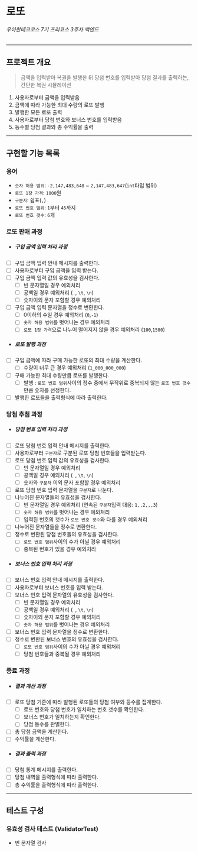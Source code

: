 # 로또

###### 우아한테크코스 7기 프리코스 3주차 백엔드

---------------------------

## 프로젝트 개요

> 금액을 입력받아 복권을 발행한 뒤 당첨 번호를 입력받아 당첨 결과를 출력하는, 간단한 복권 시뮬레이션

1. 사용자로부터 금액을 입력받음
2. 금액에 따라 가능한 최대 수량의 로또 발행
3. 발행한 모든 로또 출력
4. 사용자로부터 당첨 번호와 보너스 번호를 입력받음
5. 등수별 당첨 결과와 총 수익률을 출력

---------------------------

## 구현할 기능 목록

### 용어

- `숫자 허용 범위`: `-2,147,483,648` ~ `2,147,483,647`(`int`타입 범위)
- `로또 1장 가격`: `1000`원
- `구분자`: 쉼표(`,`)
- `로또 번호 범위`: `1`부터 `45`까지
- `로또 번호 갯수`: `6`개

### 로또 판매 과정

- ##### 구입 금액 입력 처리 과정
- [ ] 구입 금액 입력 안내 메시지를 출력한다.
- [ ] 사용자로부터 구입 금액을 입력 받는다.
- [ ] 구입 금액 입력 값의 유효성을 검사한다.
    - [ ] 빈 문자열일 경우 예외처리
    - [ ] 공백일 경우 예외처리 (` `, `\t`, `\n`)
    - [ ] 숫자이외 문자 포함할 경우 예외처리
- [ ] 구입 금액 입력 문자열을 정수로 변환한다.
    - [ ] 0이하의 수일 경우 예외처리 (`0`,`-1`)
    - [ ] `숫자 허용 범위`를 벗어나는 경우 예외처리
    - [ ] `로또 1장 가격`으로 나누어 떨어지지 않을 경우 예외처리 (`100`,`1500`)
- ##### 로또 발행 과정
- [ ] 구입 금액에 따라 구매 가능한 로또의 최대 수량을 계산한다.
    - [ ] 수량이 너무 큰 경우 예외처리 (`1_000_000_000`)
- [ ] 구매 가능한 최대 수량만큼 로또를 발행한다.
    - [ ] 발행 : `로또 번호 범위`사이의 정수 중에서 무작위로 중복되지 않는 `로또 번호 갯수`만큼 숫자를 선정한다.
- [ ] 발행한 로또들을 출력형식에 따라 출력한다.

### 당첨 추첨 과정

- ##### 당첨 번호 입력 처리 과정
- [ ] 로또 당첨 번호 입력 안내 메시지를 출력한다.
- [ ] 사용자로부터 `구분자`로 구분된 로또 당첨 번호들을 입력받는다.
- [ ] 로또 당첨 번호 입력 값의 유효성을 검사한다.
    - [ ] 빈 문자열일 경우 예외처리
    - [ ] 공백일 경우 예외처리 (` `, `\t`, `\n`)
    - [ ] 숫자와 `구분자` 이외 문자 포함할 경우 예외처리
- [ ] 로또 당첨 번호 입력 문자열을 `구분자`로 나눈다.
- [ ] 나누어진 문자열들의 유효성을 검사한다.
    - [ ] 빈 문자열일 경우 예외처리 (연속된 `구분자`입력 대응: `1,,2,,,3`)
    - [ ] `숫자 허용 범위`를 벗어나는 경우 예외처리
    - [ ] 입력된 번호의 갯수가 `로또 번호 갯수`와 다를 경우 예외처리
- [ ] 나누어진 문자열들을 정수로 변환한다.
- [ ] 정수로 변환된 당첨 번호들의 유효성을 검사한다.
    - [ ] `로또 번호 범위`사이의 수가 아닐 경우 예외처리
    - [ ] 중복된 번호가 있을 경우 예외처리
- ##### 보너스 번호 입력 처리 과정
- [ ] 보너스 번호 입력 안내 메시지를 출력한다.
- [ ] 사용자로부터 보너스 번호를 입력 받는다.
- [ ] 보너스 번호 입력 문자열의 유효성을 검사한다.
    - [ ] 빈 문자열일 경우 예외처리
    - [ ] 공백일 경우 예외처리 (` `, `\t`, `\n`)
    - [ ] 숫자이외 문자 포함할 경우 예외처리
    - [ ] `숫자 허용 범위`를 벗어나는 경우 예외처리
- [ ] 보너스 번호 입력 문자열을 정수로 변환한다.
- [ ] 정수로 변환된 보너스 번호의 유효성을 검사한다.
    - [ ] `로또 번호 범위`사이의 수가 아닐 경우 예외처리
    - [ ] 당첨 번호들과 중복될 경우 예외처리

### 종료 과정

- ##### 결과 계산 과정
- [ ] 로또 당첨 기준에 따라 발행된 로또들의 당첨 여부와 등수를 집계한다.
    - [ ] 로또 번호와 당첨 번호가 일치하는 번호 갯수를 확인한다.
    - [ ] 보너스 번호가 일치하는지 확인한다.
    - [ ] 당첨 등수를 판별한다.
- [ ] 총 당첨 금액을 계산한다.
- [ ] 수익률을 계산한다.
- ##### 결과 출력 과정
- [ ] 당첨 통계 메시지를 출력한다.
- [ ] 당첨 내역을 출력형식에 따라 출력한다.
- [ ] 총 수익률을 출력형식에 따라 출력한다.

---

## 테스트 구성

### 유효성 검사 테스트 (ValidatorTest)

- 빈 문자열 검사
